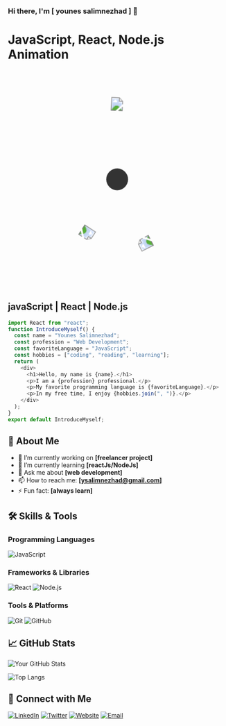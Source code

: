 ### Hi there, I'm [ younes salimnezhad ] 👋

# JavaScript, React, Node.js Animation

<svg viewBox="0 0 400 400" width="100%" height="30%" xmlns="http://www.w3.org/2000/svg">
  <defs>
    <style>
      .rotate {
        animation: rotation 6s infinite linear;
        transform-origin: center;
      }
      @keyframes rotation {
        from {
          transform: rotate(0deg);
        }
        to {
          transform: rotate(360deg);
        }
      }
      .icon {
        width: 25px;
        height: 25px;
      }
    </style>
  </defs>
  <!-- JavaScript logo -->
  <g class="rotate">
    <image href="https://upload.wikimedia.org/wikipedia/commons/6/6a/JavaScript-logo.png" x="180" y="50" class="icon" />
  </g>
  <!-- React logo -->
  <g class="rotate" style="animation-delay: -2s;">
    <image href="https://upload.wikimedia.org/wikipedia/commons/a/a7/React-icon.svg" x="300" y="180" class="icon" />
  </g>
  <!-- Node.js logo -->
  <g class="rotate" style="animation-delay: -4s;">
    <image href="https://upload.wikimedia.org/wikipedia/commons/d/d9/Node.js_logo.svg" x="60" y="180" class="icon" />
  </g>
  <!-- Center circle -->
  <circle cx="200" cy="200" r="20" fill="#333" />
</svg>

## javaScript | React | Node.js

```javascript
import React from "react";
function IntroduceMyself() {
  const name = "Younes Salimnezhad";
  const profession = "Web Development";
  const favoriteLanguage = "JavaScript";
  const hobbies = ["coding", "reading", "learning"];
  return (
    <div>
      <h1>Hello, my name is {name}.</h1>
      <p>I am a {profession} professional.</p>
      <p>My favorite programming language is {favoriteLanguage}.</p>
      <p>In my free time, I enjoy {hobbies.join(", ")}.</p>
    </div>
  );
}
export default IntroduceMyself;
```

## 🚀 About Me

- 🔭 I’m currently working on **[freelancer project]**
- 🌱 I’m currently learning **[reactJs/NodeJs]**
- 💬 Ask me about **[web development]**
- 📫 How to reach me: **[ysalimnezhad@gmail.com]**
- ⚡ Fun fact: **[always learn]**

## 🛠️ Skills & Tools

### Programming Languages

![JavaScript](https://img.shields.io/badge/-JavaScript-F7DF1E?logo=javascript&logoColor=black&style=flat)

### Frameworks & Libraries

![React](https://img.shields.io/badge/-React-61DAFB?logo=react&logoColor=black&style=flat) ![Node.js](https://img.shields.io/badge/-Node.js-339933?logo=node.js&logoColor=white&style=flat)

### Tools & Platforms

![Git](https://img.shields.io/badge/-Git-F05032?logo=git&logoColor=white&style=flat) ![GitHub](https://img.shields.io/badge/-GitHub-181717?logo=github&logoColor=white&style=flat)

## 📈 GitHub Stats

![Your GitHub Stats](https://github-readme-stats.vercel.app/api?username=yourusername&show_icons=true&theme=radical)

![Top Langs](https://github-readme-stats.vercel.app/api/top-langs/?username=yourusername&layout=compact&theme=radical)

## 🤝 Connect with Me

[![LinkedIn](https://img.shields.io/badge/-LinkedIn-0077B5?logo=linkedin&logoColor=white&style=flat)](https://linkedin.com/in/younes-salimnezhad-a78747215/) [![Twitter](https://img.shields.io/badge/-Twitter-1DA1F2?logo=twitter&logoColor=white&style=flat)](https://twitter.com/yourprofile) [![Website](https://img.shields.io/badge/-Website-FF7139?logo=firefox&logoColor=white&style=flat)](https://yourwebsite.com)
[![Email](https://img.shields.io/badge/-Email-EA4335?logo=gmail&logoColor=white&style=flat)](mailto:ysalimnezhad@gmail.com)
